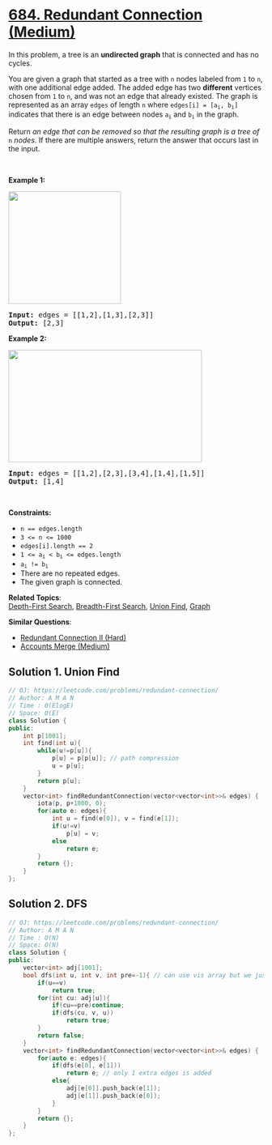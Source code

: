 # [684. Redundant Connection (Medium)](https://leetcode.com/problems/redundant-connection/)

<p>In this problem, a tree is an <strong>undirected graph</strong> that is connected and has no cycles.</p>

<p>You are given a graph that started as a tree with <code>n</code> nodes labeled from <code>1</code> to <code>n</code>, with one additional edge added. The added edge has two <strong>different</strong> vertices chosen from <code>1</code> to <code>n</code>, and was not an edge that already existed. The graph is represented as an array <code>edges</code> of length <code>n</code> where <code>edges[i] = [a<sub>i</sub>, b<sub>i</sub>]</code> indicates that there is an edge between nodes <code>a<sub>i</sub></code> and <code>b<sub>i</sub></code> in the graph.</p>

<p>Return <em>an edge that can be removed so that the resulting graph is a tree of </em><code>n</code><em> nodes</em>. If there are multiple answers, return the answer that occurs last in the input.</p>

<p>&nbsp;</p>
<p><strong>Example 1:</strong></p>
<img alt="" src="https://assets.leetcode.com/uploads/2021/05/02/reduntant1-1-graph.jpg" style="width: 222px; height: 222px;">
<pre><strong>Input:</strong> edges = [[1,2],[1,3],[2,3]]
<strong>Output:</strong> [2,3]
</pre>

<p><strong>Example 2:</strong></p>
<img alt="" src="https://assets.leetcode.com/uploads/2021/05/02/reduntant1-2-graph.jpg" style="width: 382px; height: 222px;">
<pre><strong>Input:</strong> edges = [[1,2],[2,3],[3,4],[1,4],[1,5]]
<strong>Output:</strong> [1,4]
</pre>

<p>&nbsp;</p>
<p><strong>Constraints:</strong></p>

<ul>
	<li><code>n == edges.length</code></li>
	<li><code>3 &lt;= n &lt;= 1000</code></li>
	<li><code>edges[i].length == 2</code></li>
	<li><code>1 &lt;= a<sub>i</sub> &lt; b<sub>i</sub> &lt;= edges.length</code></li>
	<li><code>a<sub>i</sub> != b<sub>i</sub></code></li>
	<li>There are no repeated edges.</li>
	<li>The given graph is connected.</li>
</ul>


**Related Topics**:  
[Depth-First Search](https://leetcode.com/tag/depth-first-search/), [Breadth-First Search](https://leetcode.com/tag/breadth-first-search/), [Union Find](https://leetcode.com/tag/union-find/), [Graph](https://leetcode.com/tag/graph/)

**Similar Questions**:
* [Redundant Connection II (Hard)](https://leetcode.com/problems/redundant-connection-ii/)
* [Accounts Merge (Medium)](https://leetcode.com/problems/accounts-merge/)

## Solution 1. Union Find

```cpp
// OJ: https://leetcode.com/problems/redundant-connection/
// Author: A M A N
// Time : O(ElogE)
// Space: O(E)
class Solution {
public:
    int p[1001];
    int find(int u){
        while(u!=p[u]){
            p[u] = p[p[u]]; // path compression
            u = p[u];
        }
        return p[u];
    }
    vector<int> findRedundantConnection(vector<vector<int>>& edges) {
        iota(p, p+1000, 0);
        for(auto e: edges){
            int u = find(e[0]), v = find(e[1]);
            if(u!=v)
                p[u] = v;
            else
                return e;
        }
        return {};
    }
};
```
## Solution 2. DFS

```cpp
// OJ: https://leetcode.com/problems/redundant-connection/
// Author: A M A N
// Time : O(N)
// Space: O(N)
class Solution {
public:
    vector<int> adj[1001];
    bool dfs(int u, int v, int pre=-1){ // can use vis array but we just have to find once where its visited
        if(u==v)
            return true;
        for(int cu: adj[u]){
            if(cu==pre)continue;
            if(dfs(cu, v, u))
                return true;
        }
        return false;
    }
    vector<int> findRedundantConnection(vector<vector<int>>& edges) {
        for(auto e: edges){
            if(dfs(e[0], e[1]))
                return e; // only 1 extra edges is added
            else{
                adj[e[0]].push_back(e[1]);
                adj[e[1]].push_back(e[0]);
            }
        }
        return {};
    }
};
```